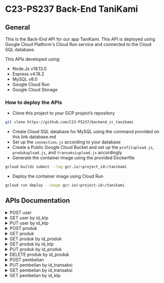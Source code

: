# C23-PS237 Back-End TaniKami

## General
This is the Back-End API for our app TaniKami. This API is deployed using Google Cloud Platform's Cloud Run service and connected to the Cloud SQL database.

This APIs developed using:
- Node.Js v18.13.0
- Express v4.18.2
- MySQL v8.0
- Google Cloud Run
- Google Cloud Storage

### How to deploy the APIs
- Clone this project to your GCP project’s repository
```bash
git clone https://github.com/C23-PS237/backend_cc_tanikami
``` 
- Create Cloud SQL database for MySQL using the command provided on this link
database.md
- Set up the `connection.js` according to your database
- Create a Public Google Cloud Bucket and set up the `profilupload.js`, `produkupload.js`, and `transaksiupload.js` accordingly
- Generate the container image using the provided Dockerfile
```bash
gcloud builds submit --tag gcr.io/<project_id>/tanikami
```
- Deploy the container image using Cloud Run
```bash
gcloud run deploy --image gcr.io/<project-id>/tanikami
```

## APIs Documentation
<details>
<summary>POST user</summary>
Request:

- Method: `POST`
- Endpoint: `/user`
- Body:

| KEY | VALUE |
| --- | --- |
| `profil` | IMAGE FILE |
| `id_ktp` | string |
| `nama` | string |
| `email` | string |
| `password` | string |
| `telepon` | string |
| `alamat_regist` | string |
| `alamat_penerima` | string NULLABLE |
| `gender` | number `0/1` |
| `usia` | number |
| `status` | number `0/1` |

Response:
```json
{
  "payload": {
    "isSuccess": "number",
     "id": "number"
  },
  "message": "user added"
}
```
</details>
<details>
<summary>GET user by id_ktp</summary>
Request:

- Method: `GET`
- Endpoint: `/user/<id_ktp>`
- Body: `none`

Response:
```json
{
  "payload": {
    "id_ktp": "string",
    "Profil": "IMAGE URL",
    "nama": "string",
    "email": "string",
    "password": "string",
    "telepon": "string",
    "alamat_regist": "string",
    "alamat_penerima": "string NULLABLE",
    "Gender": "number 0/1",
    "usia": "number",
    "status": "number 0/1"
  },
  "message": "user detail"
}
```
</details>
<details>
<summary>PUT user by id_ktp</summary>
Request:

- Method: `PUT`
- Endpoint: `/user/<id_ktp>`
- Body:

| KEY | VALUE |
| --- | --- |
| `profil` | IMAGE FILE |
| `id_ktp` | string |
| `nama` | string |
| `email` | string |
| `password` | string |
| `telepon` | string |
| `alamat_regist` | string |
| `alamat_penerima` | string NULLABLE |
| `gender` | number `0/1` |
| `usia` | number |
| `status` | number `0/1` |

Response:
```json
{
  "payload": {
    "isSuccess": "number",
    "message": "(Rows matched: 1 Changed: 1 Warnings: 0"
  },
  "message": "user updated"
}
```
</details>
<details>
<summary>POST produk</summary>
Request:

- Method: `POST`
- Endpoint: `/produk`
- Body:

| KEY | VALUE |
| --- | --- |
| `gambar_produk` | IMAGE FILE |
| `id_ktp` | string |
| `nama_produk` | string |
| `besaran_stok` | string |
| `stok` | number |
| `harga` | number |
| `deskripsi_produk` | string |
| `nama_bank` | string |
| `rek_penjual` | string |

Response:
```json
{
  "data": {
    "isSuccess": "boolean",
     "id": "number"
  },
  "message": "Product added"
}
```
</details>
<details>
<summary>GET produk</summary>
Request:

- Method: `GET`
- Endpoint: `/produk`
- Body: `none`

Response:
```json
{
  "payload": ["LIST OF ALL PRODUCTS"]
  "message": "all products"
}
```
</details>
<details>
<summary>GET produk by id_produk</summary>
Request:
  
- Method: `GET`
- Endpoint: `/produk/<id_produk>`
- Body: `none`

Response:
```json
{
  "payload": {
    "id_produk": "number",
    "id_ktp": "string",
    "nama_produk": "string",
    "besaran_stok": "string",
    "stok": "number",
    "harga": "number",
    "Gambar_produk": "IMAGE URL",
    "deskripsi_produk": "string",
    "nama_bank": "string",
    "rek_penjual": "string",
    "timestamp": "string"
  },
  "message": "product detail"
}
```
</details>
<details>
<summary>GET produk by id_ktp</summary>
Request:

- Method: `GET`
- Endpoint: `/produk/ktp/<id_ktp>`
- Body: `none`

Response:
```json
{
  "payload": ["LIST OF USER'S PRODUCTS"]
  "message": "user's product"
}
```
</details>
<details>
<summary>PUT produk by id_produk</summary>
Request:

- Method: `PUT`
- Endpoint: `/produk/<id_produk>`
- Body:

| KEY | VALUE |
| --- | --- |
| `gambar_produk` | IMAGE FILE |
| `nama_produk` | string |
| `besaran_stok` | string |
| `stok` | number |
| `harga` | number |
| `deskripsi_produk` | string |
| `nama_bank` | string |
| `rek_penjual` | string |

Response:
```json
{
  "payload": {
    "isSuccess": "number",
    "message": "(Rows matched: 1 Changed: 1 Warnings: 0"
  },
  "message": "product updated"
}
```
</details>
<details>
<summary>DELETE produk by id_produk</summary>
Request:

- Method: `DELETE`
- Endpoint: `/produk/<id_produk>`
- Body: `none`

Response:
```json
{
  "payload": {
    "isSuccess": "number",
    "message": ""
  },
  "message": "product deleted"
}
```
</details>
<details>
<summary>POST pembelian</summary>
Request:

- Method: `POST`
- Endpoint: `/pembelian`
- Body:

| KEY | VALUE |
| --- | --- |
| `bukti_transfer` | IMAGE FILE |
| `id_ktp` | string |
| `id_produk` | number |
| `alamat_penerima` | string NULLABLE |
| `harga` | number |
| `jumlah_dibeli` | number |
| `biaya_pengiriman` | number |
| `pajak` | number |
| `biaya_admin` | number |
| `biaya_total` | number |
| `status_pembayaran` | number `0/1` |
| `status_pengiriman` | number `0/1` |
| `id_penjual` | string |



Response:
```json
{
    "data": {
        "isSuccess": true,
        "id": 19
    },
    "message": "purchased"
}
```
</details>
<details>
<summary>PUT pembelian by id_transaksi</summary>
Request:

- Method: `PUT`
- Endpoint: `/pembelian/<id_transaksi>`
- Body:

| KEY | VALUE |
| --- | --- |
| `bukti_transfer` | IMAGE FILE |
| `id_ktp` | string |
| `id_produk` | number |
| `alamat_penerima` | string NULLABLE |
| `harga` | number |
| `jumlah_dibeli` | number |
| `biaya_pengiriman` | number |
| `pajak` | number |
| `biaya_admin` | number |
| `biaya_total` | number |
| `status_pembayaran` | number `0/1` |
| `status_pengiriman` | number `0/1` |
| `id_penjual` | string |



Response:
```json
{
    "payload": {
        "isSuccess": "number",
        "id": "number"
    },
    "message": "transaction updated"
}
```
</details>
<details>
<summary>GET pembelian by id_transaksi </summary>
Request:

- Method: `GET`
- Endpoint: `/pembelian/<id_transaksi>`
- Body: `none`

Response:
```json
{
    "payload": {
        "id_transaksi": "number",
        "id_produk": "number",
        "id_ktp": "string",
        "alamat_penerima": "string",
        "harga": "number",
        "jumlah_dibeli": "number",
        "biaya_pengiriman": "number",
        "pajak": "number",
        "biaya_admin": "number",
        "biaya_total": "number",
        "status_pembayaran": "number `0/1`",
        "status_pengiriman": "number `0/1`",
        "bukti_transfer": "string",
        "created_at": "string",
        "updated_at": "string",
        "id_penjual": "string"
    },
    "message": "transaction detail"
}
```
</details>
<details>
<summary>GET pembelian by id_ktp</summary>
Request:

- Method: `GET`
- Endpoint: `/pembelian/ktp/<id_ktp>`
- Body: `none`

Response:
```json
{
    "payload": ["LIST OF USER'S TRANSACTIONS"],
    "message": "user's transactions"
}
```
</details>

